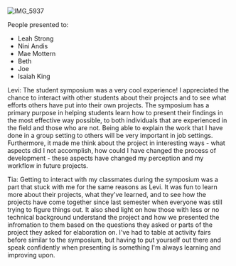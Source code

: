 ![IMG_5937](https://github.com/user-attachments/assets/1b694a4f-1156-4349-8755-4e2ac27812dd)

People presented to:
- Leah Strong
- Nini Andis
- Mae Mottern
- Beth
- Joe
- Isaiah King

Levi: The student symposium was a very cool experience! I appreciated the chance to interact with other students
about their projects and to see what efforts others have put into their own projects. The symposium has a primary
purpose in helping students learn how to present their findings in the most effective way possible, to both individuals
that are experienced in the field and those who are not. Being able to explain the work that I have done in a group
setting to others will be very important in job settings. Furthermore, it made me think about the project in 
interesting ways - what aspects did I not accomplish, how could I have changed the process of development - these aspects 
have changed my perception and my workflow in future projects.

Tia: Getting to interact with my classmates during the symposium was a part that stuck with me for the same reasons as Levi.
It was fun to learn more about their projects, what they've learned, and to see how the projects have come together since
last semester when everyone was still trying to figure things out. It also shed light on how those with less or no technical
background understand the project and how we presented the infromation to them based on the questions they asked or parts of 
the project they asked for elaboration on. I've had to table at activity fairs before similar to the symposium, but having to
put yourself out there and speak confidently when presenting is something I'm always learning and improving upon. 
